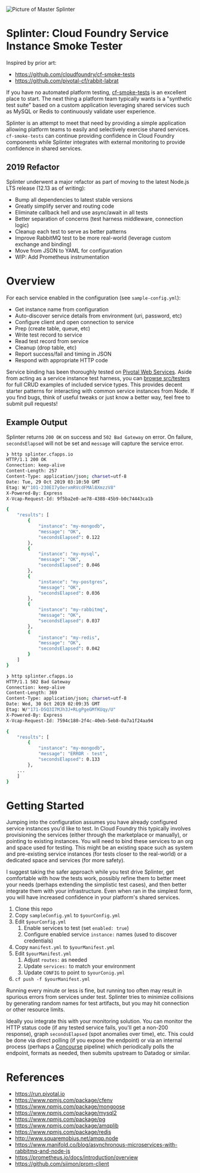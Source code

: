 ![Picture of Master Splinter](https://gitlab.com/deadlysyn/splinter/raw/ad90ab6ff95e50840ccd20916d97da4417e0a9c0/assets/splinter.jpg)

# Splinter: Cloud Foundry Service Instance Smoke Tester

Inspired by prior art:

- https://github.com/cloudfoundry/cf-smoke-tests
- https://github.com/pivotal-cf/rabbit-labrat

If you have no automated platform testing, [cf-smoke-tests](https://github.com/cloudfoundry/cf-smoke-tests) is an excellent place to start. The next thing a platform team typically wants is a "synthetic test suite" based on a custom application leveraging shared services such as MySQL or Redis to continuously validate user experience.

Splinter is an attempt to meet that need by providing a simple application allowing platform teams to easily and selectively exercise shared services. `cf-smoke-tests` can continue providing confidence in Cloud Foundry components while Splinter integrates with external monitoring to provide confidence in shared services.

## 2019 Refactor

Splinter underwent a major refactor as part of moving to the latest Node.js LTS release (12.13 as of writing):

- Bump all dependencies to latest stable versions
- Greatly simplify server and routing code
- Eliminate callback hell and use async/await in all tests
- Better separation of concerns (test harness middleware, connection logic)
- Cleanup each test to serve as better patterns
- Improve RabbitMQ test to be more real-world (leverage custom exchange and binding)
- Move from JSON to YAML for configuration
- WIP: Add Prometheus instrumentation

# Overview

For each service enabled in the configuration (see `sample-config.yml`):

- Get instance name from configuration
- Auto-discover service details from environment (uri, password, etc)
- Configure client and open connection to service
- Prep (create table, queue, etc)
- Write test record to service
- Read test record from service
- Cleanup (drop table, etc)
- Report success/fail and timing in JSON
- Respond with appropriate HTTP code

Service binding has been thoroughly tested on [Pivotal Web Services](https://run.pivotal.io). Aside from acting as a service instance test harness, you can [browse src/testers](https://gitlab.com/deadlysyn/splinter/tree/master/src/testers) for full CRUD examples of included service types. This provides decent starter patterns for interacting with common service instances from Node. If you find bugs, think of useful tweaks or just know a better way, feel free to submit pull requests!

## Example Output

Splinter returns `200 OK` on success and `502 Bad Gateway` on error. On failure, `secondsElapsed` will not be set and `message` will capture the service error.

```bash
❯ http splinter.cfapps.io
HTTP/1.1 200 OK
Connection: keep-alive
Content-Length: 257
Content-Type: application/json; charset=utf-8
Date: Tue, 29 Oct 2019 03:10:50 GMT
Etag: W/"101-230EI7yOerxmRVcdFMAl8XmzzV8"
X-Powered-By: Express
X-Vcap-Request-Id: 9f5ba2e0-ae78-4388-45b9-b0c74443ca1b

{
    "results": [
        {
            "instance": "my-mongodb",
            "message": "OK",
            "secondsElapsed": 0.122
        },
        {
            "instance": "my-mysql",
            "message": "OK",
            "secondsElapsed": 0.046
        },
        {
            "instance": "my-postgres",
            "message": "OK",
            "secondsElapsed": 0.036
        },
        {
            "instance": "my-rabbitmq",
            "message": "OK",
            "secondsElapsed": 0.037
        },
        {
            "instance": "my-redis",
            "message": "OK",
            "secondsElapsed": 0.042
        }
    ]
}
```

```bash
❯ http splinter.cfapps.io
HTTP/1.1 502 Bad Gateway
Connection: keep-alive
Content-Length: 369
Content-Type: application/json; charset=utf-8
Date: Wed, 30 Oct 2019 02:09:35 GMT
Etag: W/"171-D5Q3I7MJh3J+RLgPgeGMfKUqy/U"
X-Powered-By: Express
X-Vcap-Request-Id: 7594c180-2f4c-40eb-5eb8-0a7a1f24aa94

{
    "results": [
        {
            "instance": "my-mongodb",
            "message": "ERROR - test",
            "secondsElapsed": 0.133
        },
    ...
    ]
}
```

# Getting Started

Jumping into the configuration assumes you have already configured service instances you'd like to test. In Cloud Foundry this typically involves provisioning the services (either through the marketplace or manually), or pointing to existing instances. You will need to bind these services to an org and space used for testing. This might be an existing space such as system and pre-existing service instances (for tests closer to the real-world) or a dedicated space and services (for more safety).

I suggest taking the safer approach while you test drive Splinter, get comfortable with how the tests work, possibly refine them to better meet your needs (perhaps extending the simplistic test cases), and then better integrate them with your infrastructure. Even when ran in the simplest form, you will have increased confidence in your platform's shared services.

1. Clone this repo
1. Copy `sampleConfig.yml` to `$yourConfig.yml`
1. Edit `$yourConfig.yml`
   1. Enable services to test (set `enabled: true`)
   1. Configure enabled service `instance:` names (used to discover credentials)
1. Copy `manifest.yml` to `$yourManifest.yml`
1. Edit `$yourManifest.yml`
   1. Adjust `routes:` as needed
   1. Update `services:` to match your environment
   1. Update `CONFIG` to point to `$yourConig.yml`
1. `cf push -f $yourManifest.yml`

Running every minute or less is fine, but running too often may result in spurious errors from services under test. Splinter tries to minimize collisions by generating random names for test artifacts, but you may hit connection or other resource limits.

Ideally you integrate this with your monitoring solution. You can monitor the HTTP status code (if any tested service fails, you'll get a non-200 response), graph `secondsElapsed` (spot anomalies over time), etc. This could be done via direct polling (if you expose the endpoint) or via an internal process (perhaps a [Concourse](https://concourse-ci.org) pipeline) which periodically polls the endpoint, formats as needed, then submits upstream to Datadog or similar.

# References

- https://run.pivotal.io
- https://www.npmjs.com/package/cfenv
- https://www.npmjs.com/package/mongoose
- https://www.npmjs.com/package/mysql2
- https://www.npmjs.com/package/pg
- https://www.npmjs.com/package/amqplib
- https://www.npmjs.com/package/redis
- http://www.squaremobius.net/amqp.node
- https://www.manifold.co/blog/asynchronous-microservices-with-rabbitmq-and-node-js
- https://prometheus.io/docs/introduction/overview
- https://github.com/siimon/prom-client
